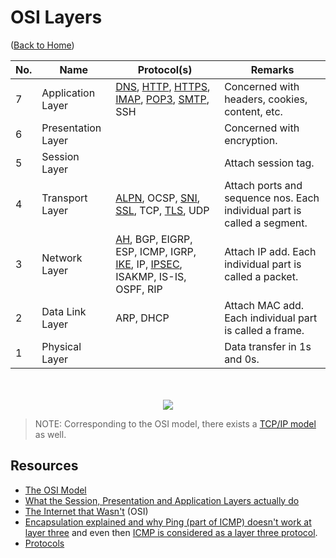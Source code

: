 # OSI Layers

([Back to Home](README.md))

No. | Name | Protocol(s) | Remarks
--- | ---- | --------- | -------
7 | Application Layer | [DNS](dns.md), [HTTP](http.md), [HTTPS](http.md), [IMAP](e-mail.md#imap), [POP3](e-mail.md#pop3), [SMTP](e-mail.md#smtp), SSH | Concerned with headers, cookies, content, etc.
6 | Presentation Layer |  | Concerned with encryption.
5 | Session Layer | | Attach session tag.
4 | Transport Layer | [ALPN](tls.md/#:~:text=alpn), OCSP, [SNI](tls.md/#:~:text=sni), [SSL](tls.md), TCP, [TLS](tls.md), UDP | Attach ports and sequence nos. Each individual part is called a segment.
3 | Network Layer | [AH](ipsec.md#ah), BGP, EIGRP, ESP, ICMP, IGRP, [IKE](ipsec.md#ike), IP, [IPSEC](ipsec.md), ISAKMP, IS-IS, OSPF, RIP | Attach IP add. Each individual part is called a packet.
2 | Data Link Layer | ARP, DHCP | Attach MAC add. Each individual part is called a frame.
1 | Physical Layer | | Data transfer in 1s and 0s.

<p align="center">
  <br />
  <br />
  <img src="https://user-images.githubusercontent.com/50140864/101920490-e3352480-3bf1-11eb-8a76-18fc51052498.png" />
</p>

> NOTE: Corresponding to the OSI model, there exists a [TCP/IP model](https://networkinterview.com/tcp-ip-model-vs-osi-model) as well.

## Resources

-   [The OSI Model](https://www.youtube.com/watch?v=7IS7gigunyI)
-	[What the Session, Presentation and Application Layers actually do](https://www.youtube.com/watch?v=2iFFRqzX3yE)
-   [The Internet that Wasn't](files/research-papers/the-internet-that-wasnt.pdf) (OSI)
-   [Encapsulation explained and why Ping (part of ICMP) doesn't work at layer three](https://www.youtube.com/watch?v=2shvrp0-yHw) and even then [ICMP is considered as a layer three protocol](https://serverfault.com/questions/511965/why-is-icmp-categorized-as-a-layer-3-protocol).
-   [Protocols](./protocols.md)
